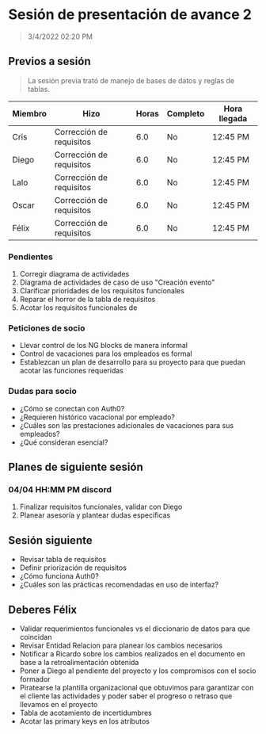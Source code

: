 
# Sesión de presentación de avance 2

>3/4/2022 02:20 PM

## Previos a sesión

>La sesión previa trató de manejo de bases de datos y reglas de tablas.

|Miembro|Hizo|Horas|Completo|Hora llegada
|---|---|---|---|---|
|Cris|Corrección de requisitos| 6.0| No | 12:45 PM
|Diego|Corrección de requisitos| 6.0| No | 12:45 PM
|Lalo|Corrección de requisitos| 6.0| No | 12:45 PM
|Oscar|Corrección de requisitos| 6.0| No | 12:45 PM
|Félix|Corrección de requisitos| 6.0| No | 12:45 PM

### Pendientes

1. Corregir diagrama de actividades
2. Diagrama de actividades de caso de uso "Creación evento"
3. Clarificar prioridades de los requisitos funcionales
4. Reparar el horror de la tabla de requisitos
5. Acotar los requisitos funcionales de

### Peticiones de socio

* Llevar control de los NG blocks de manera informal
* Control de vacaciones para los empleados es formal
* Establezcan un plan de desarrollo para su proyecto para que puedan acotar las funciones requeridas

### Dudas para socio

* ¿Cómo se conectan con Auth0?
* ¿Requieren histórico vacacional por empleado?
* ¿Cuáles son las prestaciones adicionales de vacaciones para sus empleados?
* ¿Qué consideran esencial?

## Planes de siguiente sesión

### 04/04 HH:MM PM discord

1. Finalizar requisitos funcionales, validar con Diego
2. Planear asesoría y plantear dudas específicas

## Sesión siguiente

* Revisar tabla de requisitos
* Definir priorización de requisitos
* ¿Cómo funciona Auth0?
* ¿Cuáles son las prácticas recomendadas en uso de interfaz?

## Deberes Félix

* Validar requerimientos funcionales vs el diccionario de datos para que coincidan
* Revisar Entidad Relacion para planear los cambios necesarios
* Notificar a Ricardo sobre los cambios realizados en el documento en base a la retroalimentación obtenida
* Poner a Diego al pendiente del proyecto y los compromisos con el socio formador
* Piratearse la plantilla organizacional que obtuvimos para garantizar con el cliente las actividades y poder saber el progreso o retraso que llevamos en el proyecto
* Tabla de acotamiento de incertidumbres
* Acotar las primary keys en los atributos